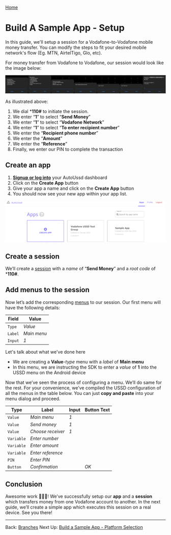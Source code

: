 [Home](./README.md)

# Build A Sample App - Setup

In this guide, we'll setup a session for a Vodafone-to-Vodafone mobile money transfer. You can modify the steps to fit your desired mobile network's flow (Eg. MTN, AirtelTigo, Glo, etc).

For money transfer from Vodafone to Vodafone, our session would look like the image below:

![](./assets/0601.png)

As illustrated above:

1. We dial ***110#** to initiate the session.
2. We enter “**1**” to select “**Send Money**”
3. We enter “**1**” to select “**Vodafone Network**”
4. We enter “**1**” to select “**To enter recipient number**”
5. We enter the “**Recipient phone number**”
6. We enter the “**Amount**”
7. We enter the “**Reference**”
8. Finally, we enter our PIN to complete the transaction



## Create an app

1. [**Signup or log into**](https://autoussd.com/) your AutoUssd dashboard
2. Click on the **Create App** button
3. Give your app a name and click on the **Create App** button
4. You should now see your new app within your app list.

![](./assets/0602.png)



## Create a session

We’ll create a [session](./02.Sessions.md) with a *name* of “**Send Money**” and a *root code* of ***110#**.



## Add menus to the session

Now let’s add the corresponding [menus](./03.Menus.md) to our session. Our first menu will have the following details:

| Field   | Value       |
| ------- | ----------- |
| `Type`  | *Value*     |
| `Label` | *Main menu* |
| `Input` | *1*         |

Let's talk about what we've done here

- We are creating a **Value**-*type* menu with a *label* of **Main menu**
- In this menu, we are instructing the SDK to enter a *value* of **1** into the USSD menu on the Android device

Now that we’ve seen the process of configuring a menu. We’ll do same for the rest. For your convenience, we’ve compiled the USSD configuration of all the menus in the table below. You can just **copy and paste** into your menu dialog and proceed.

| Type       | Label             | Input | Button Text |
| ---------- | ----------------- | ----- | ----------- |
| `Value`    | *Main menu*       | *1*   |             |
| `Value`    | *Send money*      | *1*   |             |
| `Value`    | *Choose receiver* | *1*   |             |
| `Variable` | *Enter number*    |       |             |
| `Variable` | *Enter amount*    |       |             |
| `Variable` | *Enter reference* |       |             |
| `PIN`      | *Enter PIN*       |       |             |
| `Button`   | *Confirmation*    |       | *OK*        |



## Conclusion

Awesome work 🎉🎉🎉! We’ve successfully setup our **app** and a **session** which transfers money from one Vodafone account to another. In the next guide, we’ll create a simple app which executes this session on a real device. See you there!



---

Back: [Branches](./05.Branches.md)    Next Up: [Build a Sample App - Platform Selection](./07.Build-Sample-App-Platforms.md)
